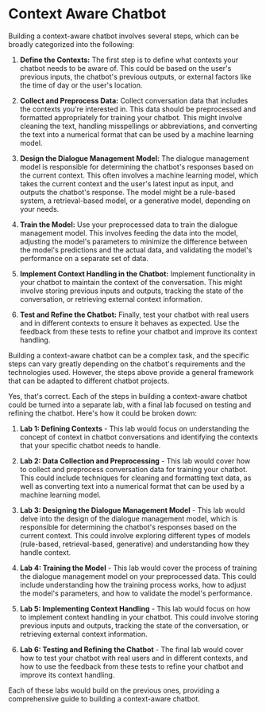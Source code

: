 # Context Aware Chatbot

Building a context-aware chatbot involves several steps, which can be broadly categorized into the following:

1. **Define the Contexts:** The first step is to define what contexts your chatbot needs to be aware of. This could be based on the user's previous inputs, the chatbot's previous outputs, or external factors like the time of day or the user's location.

2. **Collect and Preprocess Data:** Collect conversation data that includes the contexts you're interested in. This data should be preprocessed and formatted appropriately for training your chatbot. This might involve cleaning the text, handling misspellings or abbreviations, and converting the text into a numerical format that can be used by a machine learning model.

3. **Design the Dialogue Management Model:** The dialogue management model is responsible for determining the chatbot's responses based on the current context. This often involves a machine learning model, which takes the current context and the user's latest input as input, and outputs the chatbot's response. The model might be a rule-based system, a retrieval-based model, or a generative model, depending on your needs.

4. **Train the Model:** Use your preprocessed data to train the dialogue management model. This involves feeding the data into the model, adjusting the model's parameters to minimize the difference between the model's predictions and the actual data, and validating the model's performance on a separate set of data.

5. **Implement Context Handling in the Chatbot:** Implement functionality in your chatbot to maintain the context of the conversation. This might involve storing previous inputs and outputs, tracking the state of the conversation, or retrieving external context information.

6. **Test and Refine the Chatbot:** Finally, test your chatbot with real users and in different contexts to ensure it behaves as expected. Use the feedback from these tests to refine your chatbot and improve its context handling.

Building a context-aware chatbot can be a complex task, and the specific steps can vary greatly depending on the chatbot's requirements and the technologies used. However, the steps above provide a general framework that can be adapted to different chatbot projects.


Yes, that's correct. Each of the steps in building a context-aware chatbot could be turned into a separate lab, with a final lab focused on testing and refining the chatbot. Here's how it could be broken down:

1. **Lab 1: Defining Contexts** - This lab would focus on understanding the concept of context in chatbot conversations and identifying the contexts that your specific chatbot needs to handle.

2. **Lab 2: Data Collection and Preprocessing** - This lab would cover how to collect and preprocess conversation data for training your chatbot. This could include techniques for cleaning and formatting text data, as well as converting text into a numerical format that can be used by a machine learning model.

3. **Lab 3: Designing the Dialogue Management Model** - This lab would delve into the design of the dialogue management model, which is responsible for determining the chatbot's responses based on the current context. This could involve exploring different types of models (rule-based, retrieval-based, generative) and understanding how they handle context.

4. **Lab 4: Training the Model** - This lab would cover the process of training the dialogue management model on your preprocessed data. This could include understanding how the training process works, how to adjust the model's parameters, and how to validate the model's performance.

5. **Lab 5: Implementing Context Handling** - This lab would focus on how to implement context handling in your chatbot. This could involve storing previous inputs and outputs, tracking the state of the conversation, or retrieving external context information.

6. **Lab 6: Testing and Refining the Chatbot** - The final lab would cover how to test your chatbot with real users and in different contexts, and how to use the feedback from these tests to refine your chatbot and improve its context handling.

Each of these labs would build on the previous ones, providing a comprehensive guide to building a context-aware chatbot.